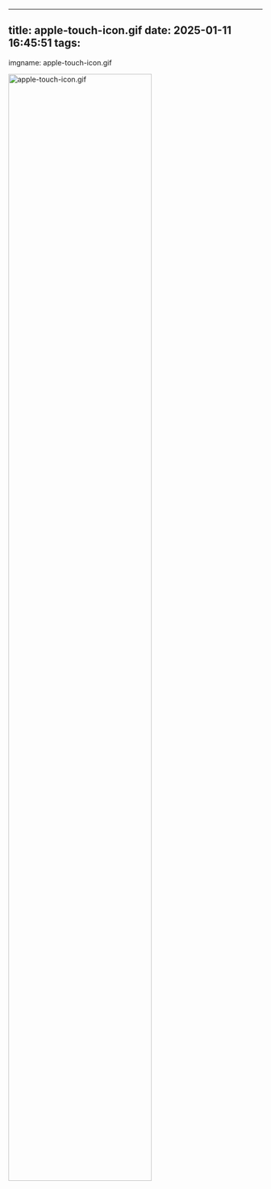 
---
title: apple-touch-icon.gif
date: 2025-01-11 16:45:51
tags:
---
imgname: apple-touch-icon.gif
<!--more-->
<img src='/images/apple-touch-icon.gif' alt='apple-touch-icon.gif' width=75% height=75%>
